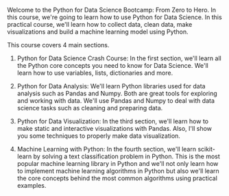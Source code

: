 
Welcome to the Python for Data Science Bootcamp: From Zero to Hero. 
In this course, we're going to learn how to use Python for Data Science. 
In this practical course, we'll learn how to collect data, clean data, make visualizations and build a machine learning model using Python.


This course covers 4 main sections.

1. Python for Data Science Crash Course: In the first section, we'll learn all the Python core concepts you need to know for Data Science. We'll learn how to use variables, lists, dictionaries and more.

2. Python for Data Analysis: We'll learn Python libraries used for data analysis such as Pandas and Numpy. Both are great tools for exploring and working with data. We'll use Pandas and Numpy to deal with data science tasks such as cleaning and preparing data.

3. Python for Data Visualization: In the third section, we'll learn how to make static and interactive visualizations with Pandas. Also, I'll show you some techniques to properly make data visualization.

4. Machine Learning with Python: In the fourth section, we'll learn scikit-learn by solving a text classification problem in Python. This is the most popular machine learning library in Python and we'll not only learn how to implement machine learning algorithms in Python but also we'll learn the core concepts behind the most common algorithms using practical examples.